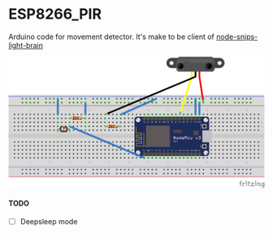 # ESP8266_PIR

Arduino code for movement detector. It's make to be client of [node-snips-light-brain](https://github.com/Ianouu/node-snips-light-brain)

![Schema circuit](https://github.com/Ianouu/ESP8266_PIR/blob/master/ESP8266_PIR.jpg)


#### TODO
- [ ] Deepsleep mode
